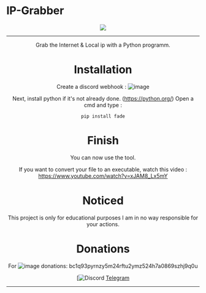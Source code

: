 # IP-Grabber
<div align="center">
<div align="center">
<img src="https://media.discordapp.net/attachments/1090283036324671598/1146408783342469130/254417719-c0e5dae7-353b-42e9-b95e-3b5a7f6f393c.png">
<hr>
Grab the  Internet &amp; Local ip with a Python programm.

# Installation

Create a discord webhook : 
![image](https://github.com/ttameo/IP-Grabber/assets/113922183/50b11c8f-8fd3-41b3-aebe-ae125ba50d29)

Next, install python if it's not already done. (https://python.org/)
Open a cmd and type :
```
pip install fade
```

# Finish 
You can now use the tool.

If you want to convert your file to an executable, watch this video :
https://www.youtube.com/watch?v=xJAM8_Lx5mY

# Noticed
This project is only for educational purposes I am in no way responsible for your actions.

# Donations
For ![image](https://github.com/ttameo/IP-Grabber/assets/113922183/84ed5b44-6065-4cdb-aeeb-f091e934f15b) donations: bc1q93pyrnzy5m24rftu2ymz524h7a0869szhj9q0u

[![Discord](https://discord.gg/mCxeF7RNMx)
[Telegram](https://t.me/TSH0P)
 </div><hr>
